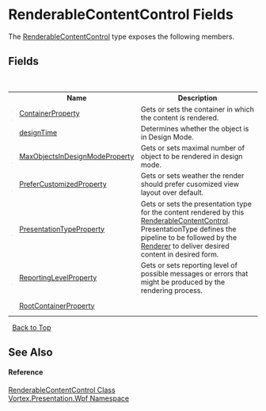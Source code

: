 # RenderableContentControl Fields
 

The <a href="T_Vortex_Presentation_Wpf_RenderableContentControl.md">RenderableContentControl</a> type exposes the following members.


## Fields
&nbsp;<table><tr><th></th><th>Name</th><th>Description</th></tr><tr><td>![Public field](media/pubfield.gif "Public field")![Static member](media/static.gif "Static member")</td><td><a href="F_Vortex_Presentation_Wpf_RenderableContentControl_ContainerProperty.md">ContainerProperty</a></td><td>
Gets or sets the container in which the content is rendered.</td></tr><tr><td>![Protected field](media/protfield.gif "Protected field")</td><td><a href="F_Vortex_Presentation_Wpf_RenderableContentControl_designTime.md">designTime</a></td><td>
Determines whether the object is in Design Mode.</td></tr><tr><td>![Public field](media/pubfield.gif "Public field")![Static member](media/static.gif "Static member")</td><td><a href="F_Vortex_Presentation_Wpf_RenderableContentControl_MaxObjectsInDesignModeProperty.md">MaxObjectsInDesignModeProperty</a></td><td>
Gets or sets maximal number of object to be rendered in design mode.</td></tr><tr><td>![Public field](media/pubfield.gif "Public field")![Static member](media/static.gif "Static member")</td><td><a href="F_Vortex_Presentation_Wpf_RenderableContentControl_PreferCustomizedProperty.md">PreferCustomizedProperty</a></td><td>
Gets or sets weather the render should prefer cusomized view layout over default.</td></tr><tr><td>![Public field](media/pubfield.gif "Public field")![Static member](media/static.gif "Static member")</td><td><a href="F_Vortex_Presentation_Wpf_RenderableContentControl_PresentationTypeProperty.md">PresentationTypeProperty</a></td><td>
Gets or sets the presentation type for the content rendered by this <a href="T_Vortex_Presentation_Wpf_RenderableContentControl.md">RenderableContentControl</a>. PresentationType defines the pipeline to be followed by the <a href="T_Vortex_Presentation_Wpf_Renderer.md">Renderer</a> to deliver desired content in desired form.</td></tr><tr><td>![Public field](media/pubfield.gif "Public field")![Static member](media/static.gif "Static member")</td><td><a href="F_Vortex_Presentation_Wpf_RenderableContentControl_ReportingLevelProperty.md">ReportingLevelProperty</a></td><td>
Gets or sets reporting level of possible messages or errors that might be produced by the rendering process.</td></tr><tr><td>![Public field](media/pubfield.gif "Public field")![Static member](media/static.gif "Static member")</td><td><a href="F_Vortex_Presentation_Wpf_RenderableContentControl_RootContainerProperty.md">RootContainerProperty</a></td><td /></tr></table>&nbsp;
<a href="#renderablecontentcontrol-fields">Back to Top</a>

## See Also


#### Reference
<a href="T_Vortex_Presentation_Wpf_RenderableContentControl.md">RenderableContentControl Class</a><br /><a href="N_Vortex_Presentation_Wpf.md">Vortex.Presentation.Wpf Namespace</a><br />